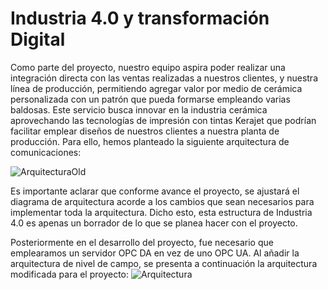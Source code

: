 # Industria 4.0 y transformación Digital

Como parte del proyecto, nuestro equipo aspira poder realizar una integración directa con las ventas realizadas a nuestros clientes, y nuestra línea de producción, permitiendo agregar valor por medio de cerámica personalizada con un patrón que pueda formarse empleando varias baldosas. Este servicio busca innovar en la industria cerámica aprovechando las tecnologías de impresión con tintas Kerajet que podrían facilitar emplear diseños de nuestros clientes a nuestra planta de producción. Para ello, hemos planteado la siguiente arquitectura de comunicaciones: 

![ArquitecturaOld](https://github.com/danielCamiloP/TecnomecatroniX/assets/37418973/d0081edc-f16b-4427-be46-f959848d6143)

Es importante aclarar que conforme avance el proyecto, se ajustará el diagrama de arquitectura acorde a los cambios que sean necesarios para implementar toda la arquitectura. Dicho esto, esta estructura de Industria 4.0 es apenas un borrador de lo que se planea hacer con el proyecto.

Posteriormente en el desarrollo del proyecto, fue necesario que emplearamos un servidor OPC DA en vez de uno OPC UA. Al añadir la arquitectura de nivel de campo, se presenta a continuación la arquitectura modificada para el proyecto:
![Arquitectura](https://github.com/danielCamiloP/TecnomecatroniX/assets/37418973/b997286d-a4c8-4f11-b336-13288915515d)
